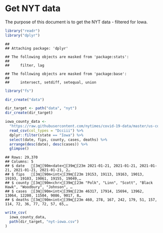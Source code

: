 Get NYT data
================

The purpose of this document is to get the NYT data - filtered for Iowa.

``` r
library("readr")
library("dplyr")
```

    ## 
    ## Attaching package: 'dplyr'

    ## The following objects are masked from 'package:stats':
    ## 
    ##     filter, lag

    ## The following objects are masked from 'package:base':
    ## 
    ##     intersect, setdiff, setequal, union

``` r
library("fs")
```

``` r
dir_create("data")

dir_target <- path("data", "nyt")
dir_create(dir_target)
```

``` r
iowa_county_data <- 
  "https://raw.githubusercontent.com/nytimes/covid-19-data/master/us-counties.csv" %>%
  read_csv(col_types = "Dcciii") %>%
  dplyr::filter(state == "Iowa") %>%
  select(date, fips, county, cases, deaths) %>%
  arrange(desc(date), desc(cases)) %>%
  glimpse()
```

    ## Rows: 29,370
    ## Columns: 5
    ## $ date   [3m[90m<date>[39m[23m 2021-01-21, 2021-01-21, 2021-01-21, 2021-01-21, 2021-01-21, 2…
    ## $ fips   [3m[90m<int>[39m[23m 19153, 19113, 19163, 19013, 19193, 19103, 19061, 19155, 19049,…
    ## $ county [3m[90m<chr>[39m[23m "Polk", "Linn", "Scott", "Black Hawk", "Woodbury", "Johnson", …
    ## $ cases  [3m[90m<int>[39m[23m 46317, 17914, 15694, 13962, 13064, 12200, 11504, 9086, 9017, 8…
    ## $ deaths [3m[90m<int>[39m[23m 460, 278, 167, 242, 179, 51, 157, 114, 72, 36, 77, 72, 57, 65,…

``` r
write_csv(
  iowa_county_data,
  path(dir_target, "nyt-iowa.csv")
)
```
